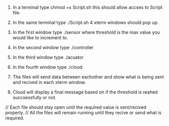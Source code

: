 
1) In a terminal type chmod +x Script.sh this should allow accses to Script file.

2) In the same terminal type ./Script.sh 4 xterm windows should pop up.

3) In the first window type ./sensor <Threshold> <Name> where threshold is the max value you would like to increment to.

4) In the second window type ./controller 

5) In the third window type ./acuator

6) In the fourth window type ./cloud

7) The files will send data between eachother and show what is being sent and recived in each xterm window.

8) Cloud will display a final message based on if the threshold is reahed succsessfully or not.

// Each file should stay open until the required value is sent/recived properly. 
// All the files will remain running until they recive or send what is required. 
